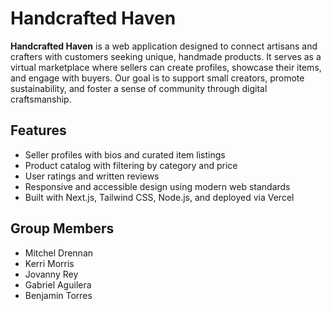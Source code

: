# Handcrafted Haven

**Handcrafted Haven** is a web application designed to connect artisans and crafters with customers seeking unique, handmade products. It serves as a virtual marketplace where sellers can create profiles, showcase their items, and engage with buyers. Our goal is to support small creators, promote sustainability, and foster a sense of community through digital craftsmanship.

## Features
- Seller profiles with bios and curated item listings
- Product catalog with filtering by category and price
- User ratings and written reviews
- Responsive and accessible design using modern web standards
- Built with Next.js, Tailwind CSS, Node.js, and deployed via Vercel

## Group Members
- Mitchel Drennan
- Kerri Morris
- Jovanny Rey
- Gabriel Aguilera
- Benjamin Torres
